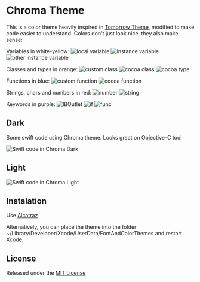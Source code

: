 # Chroma Theme

This is a color theme heavily inspired in [Tomorrow Theme](https://github.com/chriskempson/tomorrow-theme), modified to make code easier to understand. Colors don't just look nice, they also make sense:

Variables in white-yellow: ![local variable](https://github.com/danielb5/chroma-theme/raw/master/images/local.png) ![instance variable](https://github.com/danielb5/chroma-theme/raw/master/images/custom_instance.png) ![other instance variable](https://github.com/danielb5/chroma-theme/raw/master/images/instance.png)

Classes and types in orange: ![custom class](https://github.com/danielb5/chroma-theme/raw/master/images/class.png) ![cocoa class](https://github.com/danielb5/chroma-theme/raw/master/images/uicolor.png) ![cocoa type](https://github.com/danielb5/chroma-theme/raw/master/images/int.png)

Functions in blue: ![custom function](https://github.com/danielb5/chroma-theme/raw/master/images/custom_method.png) ![cocoa function](https://github.com/danielb5/chroma-theme/raw/master/images/method.png)

Strings, chars and numbers in red: ![number](https://github.com/danielb5/chroma-theme/raw/master/images/42.png) ![string](https://github.com/danielb5/chroma-theme/raw/master/images/string.png)

Keywords in purple: ![IBOutlet](https://github.com/danielb5/chroma-theme/raw/master/images/iboutlet.png) ![if](https://github.com/danielb5/chroma-theme/raw/master/images/if.png) ![func](https://github.com/danielb5/chroma-theme/raw/master/images/func.png)

## Dark
Some swift code using Chroma theme. Looks great on Objective-C too!

![Swift code in Chroma Dark](https://github.com/danielb5/chroma-theme/raw/master/images/code.png)

## Light

![Swift code in Chroma Light](https://github.com/danielb5/chroma-theme/raw/master/images/light.png)

## Instalation

Use [Alcatraz](http://alcatraz.io)

Alternatively, you can place the theme into the folder ~/Library/Developer/Xcode/UserData/FontAndColorThemes and restart Xcode.

## License
Released under the [MIT License](https://github.com/danielb5/chroma-theme/raw/master/LICENSE.md)